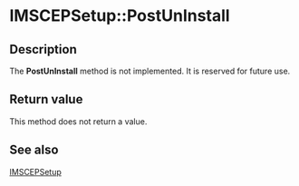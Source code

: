 # IMSCEPSetup::PostUnInstall

## Description

The **PostUnInstall** method is not implemented. It is reserved for future use.

## Return value

This method does not return a value.

## See also

[IMSCEPSetup](https://learn.microsoft.com/windows/desktop/api/casetup/nn-casetup-imscepsetup)